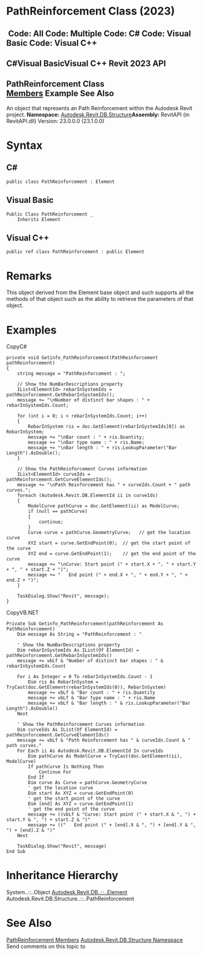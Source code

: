 # PathReinforcement Class (2023)

﻿
 Code: All Code: Multiple Code: C# Code: Visual Basic Code: Visual C++   
---  
C#Visual BasicVisual C++
Revit 2023 API  
---  
PathReinforcement Class  
[Members](90dd1090-bf0a-c281-cbb1-62414bca7852.md "PathReinforcement Members") Example See Also  
---  
An object that represents an Path Reinforcement within the Autodesk Revit project. 
**Namespace:** [Autodesk.Revit.DB.Structure](d586b341-f687-9d90-e96d-255806b7d4fc.md "Autodesk.Revit.DB.Structure Namespace")**Assembly:** RevitAPI (in RevitAPI.dll) Version: 23.0.0.0 (23.1.0.0)
# Syntax
C#  
---  
```text
public class PathReinforcement : Element
```
  
Visual Basic  
---  
```text
Public Class PathReinforcement _
	Inherits Element
```
  
Visual C++  
---  
```text
public ref class PathReinforcement : public Element
```
  
# Remarks
This object derived from the Element base object and such supports all the methods of that object such as the ability to retrieve the parameters of that object. 
# Examples
CopyC#
```text
private void Getinfo_PathReinforcement(PathReinforcement pathReinforcement)
{
    string message = "PathReinforcement : ";

    // Show the NumBarDescriptions property
    IList<ElementId> rebarInSystemIds = pathReinforcement.GetRebarInSystemIds();
    message += "\nNumber of distinct bar shapes : " + rebarInSystemIds.Count;

    for (int i = 0; i < rebarInSystemIds.Count; i++)
    {
        RebarInSystem ris = doc.GetElement(rebarInSystemIds[0]) as RebarInSystem;
        message += "\nBar count : " + ris.Quantity;
        message += "\nBar type name : " + ris.Name;
        message += "\nBar length : " + ris.LookupParameter("Bar Length").AsDouble();
    }

    // Show the PathReinforcement Curves information
    IList<ElementId> curveIds = pathReinforcement.GetCurveElementIds();
    message += "\nPath Reinforcement has " + curveIds.Count + " path curves.";
    foreach (Autodesk.Revit.DB.ElementId ii in curveIds)
    {
        ModelCurve pathCurve = doc.GetElement(ii) as ModelCurve;
        if (null == pathCurve)
        {
            continue;
        }
        Curve curve = pathCurve.GeometryCurve;   // get the location curve
        XYZ start = curve.GetEndPoint(0);  // get the start point of the curve
        XYZ end = curve.GetEndPoint(1);    // get the end point of the curve
        message += "\nCurve: Start point (" + start.X + ", " + start.Y + ", " + start.Z + ")";
        message += "   End point (" + end.X + ", " + end.Y + ", " + end.Z + ")";
    }

    TaskDialog.Show("Revit", message);
}
```

CopyVB.NET
```text
Private Sub Getinfo_PathReinforcement(pathReinforcement As PathReinforcement)
    Dim message As String = "PathReinforcement : "

    ' Show the NumBarDescriptions property
    Dim rebarInSystemIds As IList(Of ElementId) = pathReinforcement.GetRebarInSystemIds()
    message += vbLf & "Number of distinct bar shapes : " & rebarInSystemIds.Count

    For i As Integer = 0 To rebarInSystemIds.Count - 1
        Dim ris As RebarInSystem = TryCast(doc.GetElement(rebarInSystemIds(0)), RebarInSystem)
        message += vbLf & "Bar count : " + ris.Quantity
        message += vbLf & "Bar type name : " + ris.Name
        message += vbLf & "Bar length : " & ris.LookupParameter("Bar Length").AsDouble()
    Next

    ' Show the PathReinforcement Curves information
    Dim curveIds As IList(Of ElementId) = pathReinforcement.GetCurveElementIds()
    message += vbLf & "Path Reinforcement has " & curveIds.Count & " path curves."
    For Each ii As Autodesk.Revit.DB.ElementId In curveIds
        Dim pathCurve As ModelCurve = TryCast(doc.GetElement(ii), ModelCurve)
        If pathCurve Is Nothing Then
            Continue For
        End If
        Dim curve As Curve = pathCurve.GeometryCurve
        ' get the location curve
        Dim start As XYZ = curve.GetEndPoint(0)
        ' get the start point of the curve
        Dim [end] As XYZ = curve.GetEndPoint(1)
        ' get the end point of the curve
        message += ((vbLf & "Curve: Start point (" + start.X & ", ") + start.Y & ", ") + start.Z & ")"
        message += (("   End point (" + [end].X & ", ") + [end].Y & ", ") + [end].Z & ")"
    Next

    TaskDialog.Show("Revit", message)
End Sub
```

# Inheritance Hierarchy
System..::..Object [Autodesk.Revit.DB..::..Element](eb16114f-69ea-f4de-0d0d-f7388b105a16.md "Element Class") Autodesk.Revit.DB.Structure..::..PathReinforcement
# See Also
[PathReinforcement Members](90dd1090-bf0a-c281-cbb1-62414bca7852.md "PathReinforcement Members")
[Autodesk.Revit.DB.Structure Namespace](d586b341-f687-9d90-e96d-255806b7d4fc.md "Autodesk.Revit.DB.Structure Namespace")
Send comments on this topic to 